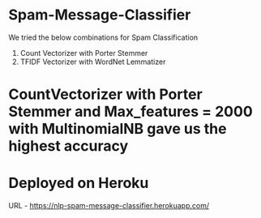 # Spam-Message-Classifier

We tried the below combinations for Spam Classification
1. Count Vectorizer with Porter Stemmer
2. TFIDF Vectorizer with WordNet Lemmatizer

# CountVectorizer with Porter Stemmer and Max_features = 2000 with MultinomialNB gave us the highest accuracy

# Deployed on Heroku
URL - https://nlp-spam-message-classifier.herokuapp.com/
